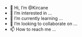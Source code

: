 - 👋 Hi, I’m @Kircane
- 👀 I’m interested in ...
- 🌱 I’m currently learning ...
- 💞️ I’m looking to collaborate on ...
- 📫 How to reach me ...

<!---
Kircane/Kircane is a ✨ special ✨ repository because its `README.md` (this file) appears on your GitHub profile.
You can click the Preview link to take a look at your changes.
--->
